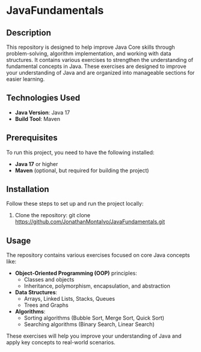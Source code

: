 # JavaFundamentals

## Description

This repository is designed to help improve Java Core skills through problem-solving, algorithm implementation, and working with data structures. It contains various exercises to strengthen the understanding of fundamental concepts in Java. These exercises are designed to improve your understanding of Java and are organized into manageable sections for easier learning.

## Technologies Used

- **Java Version**: Java 17
- **Build Tool**: Maven

## Prerequisites

To run this project, you need to have the following installed:

- **Java 17** or higher
- **Maven** (optional, but required for building the project)

## Installation

Follow these steps to set up and run the project locally:

1. Clone the repository:
   git clone https://github.com/JonathanMontalvo/JavaFundamentals.git

## Usage

The repository contains various exercises focused on core Java concepts like:

- **Object-Oriented Programming (OOP)** principles:
  - Classes and objects
  - Inheritance, polymorphism, encapsulation, and abstraction
- **Data Structures**:
  - Arrays, Linked Lists, Stacks, Queues
  - Trees and Graphs
- **Algorithms**:
  - Sorting algorithms (Bubble Sort, Merge Sort, Quick Sort)
  - Searching algorithms (Binary Search, Linear Search)

These exercises will help you improve your understanding of Java and apply key concepts to real-world scenarios.

